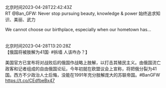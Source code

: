 北京时间2023-04-28T22:42:43Z<br>RT @Ban_GFW: Never stop pursuing beauty, knowledge &amp; power 始终追求知识、美丽、武力

We cannot choose our birthplace, especially when our hometown has…<br><br><br>北京时间2023-04-28T13:20:28Z<br>【俄国将被肢解为41国· #拆墙 人该咋办？】
  
美国官方已宣布将对战败后的俄国作战略上肢解，以打击其殖民主义。由俄国流亡政客和记者组成的自由俄国论坛，今年初就在欧盟议会上宣称，将把俄分裂为41国。西方不少政治人士后悔，没能在1991年充分肢解庞大的苏联帝国。#BanGFW
https://t.co/CEdfbeBx47<br><br><br>